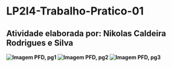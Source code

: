 # LP2I4-Trabalho-Pratico-01
## Atividade elaborada por: <b>Nikolas Caldeira Rodrigues e Silva
  ![Imagem PFD, pg1](https://github.com/NikolasCaldeira/LP2I4-Trabalho-Pratico-01/blob/main/LP2I4_TP_01_P%C3%A1gina_1.jpeg)
  ![Imagem PFD, pg2](https://github.com/NikolasCaldeira/LP2I4-Trabalho-Pratico-01/blob/main/LP2I4_TP_01_P%C3%A1gina_2.jpeg)
  ![Imagem PFD, pg3](https://github.com/NikolasCaldeira/LP2I4-Trabalho-Pratico-01/blob/main/LP2I4_TP_01_P%C3%A1gina_3.jpeg)

